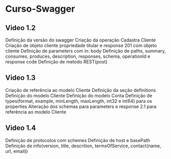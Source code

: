 # Curso-Swagger

## Video 1.2
Definição da versão do swagger
Criação da operação Cadastra Cliente
Criação de objeto cliente propriedade titular e response 201 com objeto cliente
Definição de parameters com in: body
Definição de paths, summary, consumes, produces, description, responses, schema, operationId e response code
Definição de metodo REST(post)

## Video 1.3
Criação de referência ao modelo Cliente
Definição da seção definitions
Definição do modelo Cliente
Definição do modelo Conta
Definição de types(format, example, minLength, maxLength, int32 e int64) para os properties
Alteração dos schemas para parameters e response 2.1 para referência ao modelo Cliente

## Video 1.4
Definição de protocolos com schemes
Definição de host e basePath
Definição de info(version, title, descrition, termsOfService, contact(name, url, email))
